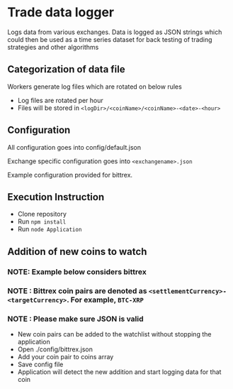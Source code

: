 # Trade data logger
Logs data from various exchanges. Data is logged as JSON strings which could then be used as a time series dataset for back testing of trading strategies and other algorithms

## Categorization of data file

Workers generate log files which are rotated on below rules

- Log files are rotated per hour
- Files will be stored in `<logDir>/<coinName>/<coinName>-<date>-<hour>`

## Configuration

All configuration goes into config/default.json

Exchange specific configuration goes into `<exchangename>.json`

Example configuration provided for bittrex.

## Execution Instruction
- Clone repository
- Run `npm install`
- Run `node Application`

## Addition of new coins to watch

### NOTE: Example below considers bittrex
### NOTE : Bittrex coin pairs are denoted as `<settlementCurrency>-<targetCurrency>`. For example, `BTC-XRP`
### NOTE : Please make sure JSON is valid

- New coin pairs can be added to the watchlist without stopping the application
- Open ./config/bittrex.json
- Add your coin pair to coins array
- Save config file
- Application will detect the new addition and start logging data for that coin